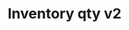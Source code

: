 # Inventory qty v2

<figure><img src="../../.gitbook/assets/Screenshot 2023-06-12 at 10.23.22 AM.png" alt=""><figcaption></figcaption></figure>
